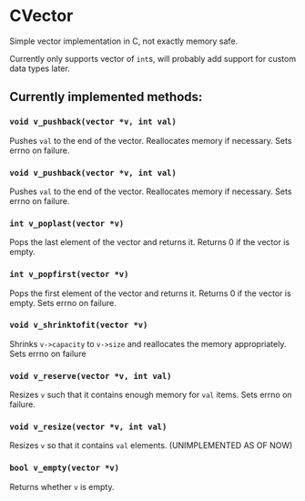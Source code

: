 # CVector
Simple vector implementation in C, not exactly memory safe.

Currently only supports vector of `int`s, will probably add support for custom data types later.

## Currently implemented methods:

### `void v_pushback(vector *v, int val)`
Pushes `val` to the end of the vector. Reallocates memory if necessary. Sets errno on failure.

### `void v_pushback(vector *v, int val)`
Pushes `val` to the end of the vector. Reallocates memory if necessary. Sets errno on failure.

### `int v_poplast(vector *v)`
Pops the last element of the vector and returns it. Returns 0 if the vector is empty.

### `int v_popfirst(vector *v)`
Pops the first element of the vector and returns it. Returns 0 if the vector is empty. Sets errno on failure.

### `void v_shrinktofit(vector *v)`
Shrinks `v->capacity` to `v->size` and reallocates the memory appropriately. Sets errno on failure

### `void v_reserve(vector *v, int val)`
Resizes `v` such that it contains enough memory for `val` items. Sets errno on failure.

### `void v_resize(vector *v, int val)`
Resizes `v` so that it contains `val` elements. (UNIMPLEMENTED AS OF NOW)

### `bool v_empty(vector *v)`
Returns whether `v` is empty.